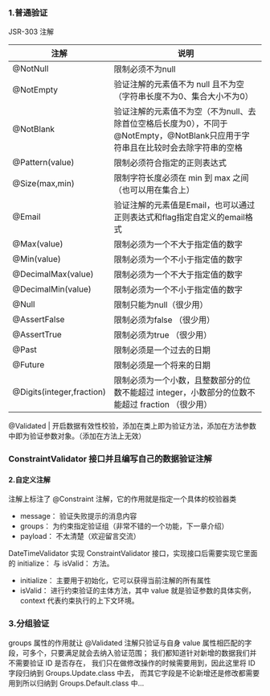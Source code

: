 ### 1.普通验证

JSR-303 注解

注解 |	说明
--- | ---
@NotNull |	限制必须不为null
@NotEmpty |	验证注解的元素值不为 null 且不为空（字符串长度不为0、集合大小不为0）
@NotBlank |	验证注解的元素值不为空（不为null、去除首位空格后长度为0），不同于@NotEmpty，@NotBlank只应用于字符串且在比较时会去除字符串的空格
@Pattern(value) |	限制必须符合指定的正则表达式
@Size(max,min) |	限制字符长度必须在 min 到 max 之间（也可以用在集合上）
@Email |	验证注解的元素值是Email，也可以通过正则表达式和flag指定自定义的email格式
@Max(value) |	限制必须为一个不大于指定值的数字
@Min(value) |	限制必须为一个不小于指定值的数字
@DecimalMax(value)	| 限制必须为一个不大于指定值的数字
@DecimalMin(value)	| 限制必须为一个不小于指定值的数字
@Null |	限制只能为null（很少用）
@AssertFalse |	限制必须为false （很少用）
@AssertTrue	| 限制必须为true （很少用）
@Past |	限制必须是一个过去的日期
@Future	| 限制必须是一个将来的日期
@Digits(integer,fraction)	| 限制必须为一个小数，且整数部分的位数不能超过 integer，小数部分的位数不能超过 fraction （很少用）

@Validated | 开启数据有效性校验，添加在类上即为验证方法，添加在方法参数中即为验证参数对象。（添加在方法上无效）

### ConstraintValidator 接口并且编写自己的数据验证注解

#### 2.自定义注解
注解上标注了 @Constraint 注解，它的作用就是指定一个具体的校验器类

- message： 验证失败提示的消息内容
- groups： 为约束指定验证组（非常不错的一个功能，下一章介绍）
- payload： 不太清楚（欢迎留言交流）


DateTimeValidator 实现 ConstraintValidator 接口，实现接口后需要实现它里面的 initialize： 与 isValid： 方法。
- initialize： 主要用于初始化，它可以获得当前注解的所有属性
- isValid： 进行约束验证的主体方法，其中 value 就是验证参数的具体实例，context 代表约束执行的上下文环境。 

### 3.分组验证 

groups 属性的作用就让 @Validated 注解只验证与自身 value 属性相匹配的字段，可多个，只要满足就会去纳入验证范围；
我们都知道针对新增的数据我们并不需要验证 ID 是否存在，
我们只在做修改操作的时候需要用到，因此这里将 ID 字段归纳到 Groups.Update.class 中去，
而其它字段是不论新增还是修改都需要用到所以归纳到 Groups.Default.class 中…

